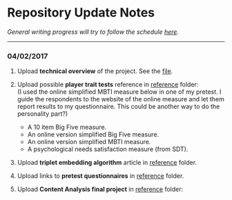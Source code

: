 # Repository Update Notes
*General writing progress will try to follow the schedule [here](https://github.com/UC-MACSS/persp-research).*  
___
### 04/02/2017
1. Upload **technical overview** of the project. See the [file](/overview.pdf).

2. Upload possible **player trait tests** reference in [reference](/reference) folder:  
(I used the online simplified MBTI measure below in one of my pretest. I guide the respondents to the website of the online measure and let them report results to my questionnaire. This could be another way to do the personality part?)
   * A 10 item Big Five measure.
   * An online version simplified Big Five measure.
   * An online version simplified MBTI measure.
   * A psychological needs satisfaction measure (from SDT).

3. Upload **triplet embedding algorithm** article in [reference](/reference) folder.

4. Upload links to **pretest questionnaires** in [reference](/reference) folder.

5. Upload **Content Analysis final project** in [reference](/reference) folder:
